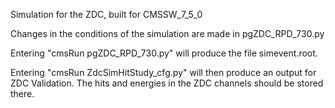 Simulation for the ZDC, built for CMSSW_7_5_0

Changes in the conditions of the simulation are made in pgZDC_RPD_730.py

Entering "cmsRun pgZDC_RPD_730.py" will produce the file simevent.root. 

Entering "cmsRun ZdcSimHitStudy_cfg.py" will then produce an output for ZDC Validation. The hits and energies in the ZDC channels should be stored there. 
